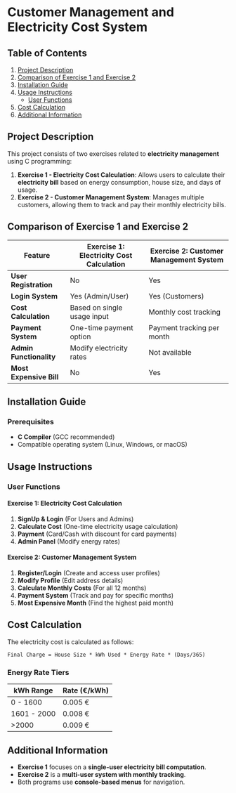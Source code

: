 # Customer Management and Electricity Cost System 

## Table of Contents
1. [Project Description](#project-description)
2. [Comparison of Exercise 1 and Exercise 2](#comparison-of-exercise-1-and-exercise-2)
3. [Installation Guide](#installation-guide)
4. [Usage Instructions](#usage-instructions)
   - [User Functions](#user-functions)
5. [Cost Calculation](#cost-calculation)
6. [Additional Information](#additional-information)

## Project Description
This project consists of two exercises related to **electricity management** using C programming:

1. **Exercise 1 - Electricity Cost Calculation**: Allows users to calculate their **electricity bill** based on energy consumption, house size, and days of usage.
2. **Exercise 2 - Customer Management System**: Manages multiple customers, allowing them to track and pay their monthly electricity bills.

## Comparison of Exercise 1 and Exercise 2
| Feature                | Exercise 1: Electricity Cost Calculation | Exercise 2: Customer Management System |
|------------------------|----------------------------------------|----------------------------------------|
| **User Registration**  | No                                     | Yes                                   |
| **Login System**       | Yes (Admin/User)                       | Yes (Customers)                       |
| **Cost Calculation**   | Based on single usage input            | Monthly cost tracking                 |
| **Payment System**     | One-time payment option               | Payment tracking per month            |
| **Admin Functionality**| Modify electricity rates              | Not available                         |
| **Most Expensive Bill**| No                                     | Yes                                   |

## Installation Guide
### Prerequisites
- **C Compiler** (GCC recommended)
- Compatible operating system (Linux, Windows, or macOS)

## Usage Instructions

### User Functions
#### Exercise 1: Electricity Cost Calculation
1. **SignUp & Login** (For Users and Admins)
2. **Calculate Cost** (One-time electricity usage calculation)
3. **Payment** (Card/Cash with discount for card payments)
4. **Admin Panel** (Modify energy rates)

#### Exercise 2: Customer Management System
1. **Register/Login** (Create and access user profiles)
2. **Modify Profile** (Edit address details)
3. **Calculate Monthly Costs** (For all 12 months)
4. **Payment System** (Track and pay for specific months)
5. **Most Expensive Month** (Find the highest paid month)

## Cost Calculation
The electricity cost is calculated as follows:
```plaintext
Final Charge = House Size * kWh Used * Energy Rate * (Days/365)
```
### Energy Rate Tiers
| kWh Range  | Rate (€/kWh) |
|------------|-------------|
| 0 - 1600   | 0.005 €     |
| 1601 - 2000| 0.008 €     |
| >2000      | 0.009 €     |

## Additional Information
- **Exercise 1** focuses on a **single-user electricity bill computation**.
- **Exercise 2** is a **multi-user system with monthly tracking**.
- Both programs use **console-based menus** for navigation.

